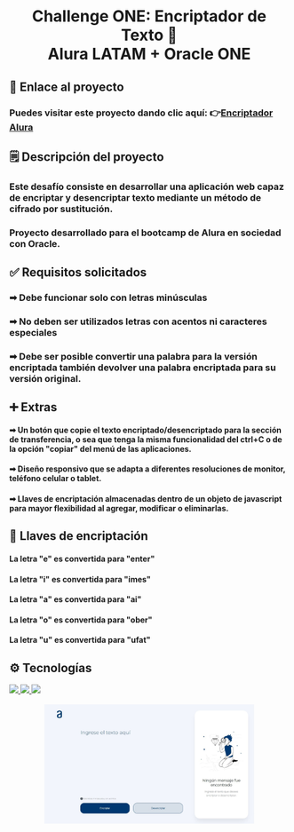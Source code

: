 # <div align="center"> Challenge ONE: Encriptador de Texto 🔐</div><div align="center">Alura LATAM + Oracle ONE</div>
## 🔗 Enlace al proyecto
### Puedes visitar este proyecto dando clic aquí: 👉[Encriptador Alura](https://stratogavo.github.io/Challenge-ONE-Encriptador-Texto/)
## 🗒 Descripción del proyecto

### Este desafío consiste en desarrollar una aplicación web capaz de encriptar y desencriptar texto mediante un método de cifrado por sustitución.
### Proyecto desarrollado para el bootcamp de Alura en sociedad con Oracle. 

## ✅ Requisitos solicitados

### ➡ Debe funcionar solo con letras minúsculas
### ➡ No deben ser utilizados letras con acentos ni caracteres especiales
### ➡ Debe ser posible convertir una palabra para la versión encriptada también devolver una palabra encriptada para su versión    original.

## ➕ Extras

#### ➡ Un botón que copie el texto encriptado/desencriptado para la sección de transferencia, o sea que tenga la misma funcionalidad del ctrl+C o de la opción "copiar" del menú de las aplicaciones.

#### ➡ Diseño responsivo que se adapta a diferentes resoluciones de monitor, teléfono celular o tablet.

#### ➡ Llaves de encriptación almacenadas dentro de un objeto de javascript para mayor flexibilidad al agregar, modificar o eliminarlas.

## 🔎 Llaves de encriptación

#### La letra "e" es convertida para "enter"
#### La letra "i" es convertida para "imes"
#### La letra "a" es convertida para "ai"
#### La letra "o" es convertida para "ober"
#### La letra "u" es convertida para "ufat"

## ⚙ Tecnologías

<div>
  <a href="https://github.com/aayalas">
    <img height="30em" src="https://img.shields.io/badge/HTML5-E34F26?style=for-the-badge&logo=html5&logoColor=white"/>
    <img height="30em" src="https://img.shields.io/badge/CSS3-1572B6?style=for-the-badge&logo=css3&logoColor=white"/>
     <img height="30m" src="https://img.shields.io/badge/JavaScript-323330?style=for-the-badge&logo=javascript&logoColor=F7DF1E"/>
  </a>
</div>
<br/>
<div align="center">
<img src="images/Alura-Encrypter.jpg" align="center" style="width: 75%; height: auto" />
</div>
